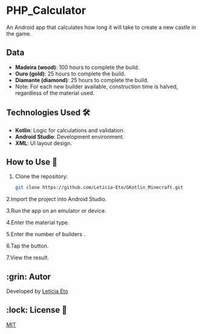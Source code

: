 # PHP_Calculator

An Android app that calculates how long it will take to create a new castle in the game.

## Data 
- **Madeira (wood)**: 100 hours to complete the build. 
- **Ouro (gold)**: 25 hours to complete the build. 
- **Diamante (diamond)**: 25 hours to complete the build.
- Note: For each new builder available, construction time is halved, regardless of the material used.

## Technologies Used 🛠️
- **Kotlin**: Logic for calculations and validation.
- **Android Studio**: Development environment.
- **XML**: UI layout design.

## How to Use 🚀
1. Clone the repository:
   ```bash
   git clone https://github.com/Leticia-Eto/GKotlin_Minecraft.git

2.Import the project into Android Studio.

3.Run the app on an emulator or device.

4.Enter the material type.

5.Enter the number of builders .

6.Tap the button.

7.View the result.

<h2 id=author>:grin: Autor</h2>

Developed by <a href="www.linkedin.com/in/leticia-eto-filo-candido-a05068304" target="_blank">Leticia Eto</a>

<h2 id=licence>:lock: License 📄</h2>
<a href="https://github.com/Leticia-Eto/PHP_Calculator/blob/main/LICENSE" target="_blank">MIT</a>
